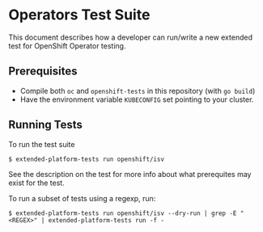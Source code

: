 # Operators Test Suite

This document describes how a developer can run/write a new extended test for
OpenShift Operator testing.


Prerequisites
-------------

* Compile both `oc` and `openshift-tests` in this repository (with `go build`)
* Have the environment variable `KUBECONFIG` set pointing to your cluster.


Running Tests
-------------

To run the test suite

```console
$ extended-platform-tests run openshift/isv
```

See the description on the test for more info about what prerequites may exist for the test.

To run a subset of tests using a regexp, run:

```console
$ extended-platform-tests run openshift/isv --dry-run | grep -E "<REGEX>" | extended-platform-tests run -f -
```

